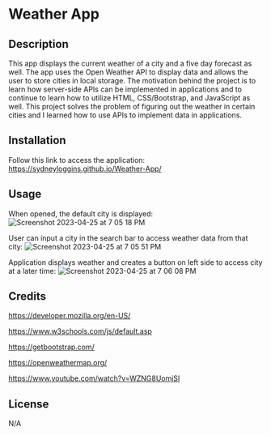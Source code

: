 # Weather App

## Description

This app displays the current weather of a city and a five day forecast as well. The app uses the Open Weather API to display data and allows the user to store cities in local storage. The motivation behind the project is to learn how server-side APIs can be implemented in applications and to continue to learn how to utilize HTML, CSS/Bootstrap, and JavaScript as well. This project solves the problem of figuring out the weather in certain cities and I learned how to use APIs to implement data in applications. 




## Installation

Follow this link to access the application: https://sydneyloggins.github.io/Weather-App/

## Usage
When opened, the default city is displayed: ![Screenshot 2023-04-25 at 7 05 18 PM](https://user-images.githubusercontent.com/125998308/234434057-e2987da2-7b0a-4804-aad3-a3ad69870201.png)


User can input a city in the search bar to access weather data from that city: ![Screenshot 2023-04-25 at 7 05 51 PM](https://user-images.githubusercontent.com/125998308/234434033-c89be883-01ec-4e47-9a03-926479bd67ac.png)


Application displays weather and creates a button on left side to access city at a later time: ![Screenshot 2023-04-25 at 7 06 08 PM](https://user-images.githubusercontent.com/125998308/234434049-bdacf142-5adc-438f-8dbd-4c32a1d2fadc.png)

## Credits

https://developer.mozilla.org/en-US/

https://www.w3schools.com/js/default.asp

https://getbootstrap.com/

https://openweathermap.org/

https://www.youtube.com/watch?v=WZNG8UomjSI

## License
N/A

